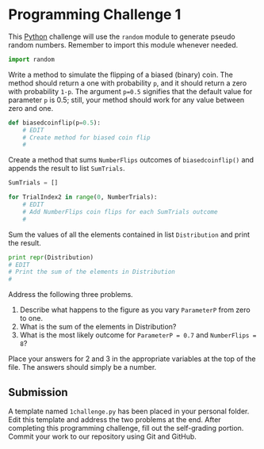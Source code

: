 
# Programming Challenge 1

This [Python](https://www.python.org) challenge will use the `random` module to generate pseudo random numbers.
Remember to import this module whenever needed.

```python
import random
```

Write a method to simulate the flipping of a biased (binary) coin.
The method should return a one with probability `p`, and it should return a zero with probability `1-p`.
The argument `p=0.5` signifies that the default value for parameter `p` is 0.5; still, your method should work for any value between zero and one.

```python
def biasedcoinflip(p=0.5):
    # EDIT
    # Create method for biased coin flip
    #
```

Create a method that sums `NumberFlips` outcomes of `biasedcoinflip()` and appends the result to list `SumTrials`.

```python
SumTrials = []

for TrialIndex2 in range(0, NumberTrials):
    # EDIT
    # Add NumberFlips coin flips for each SumTrials outcome
    #
```

Sum the values of all the elements contained in list `Distribution` and print the result.

```python
print repr(Distribution)
# EDIT
# Print the sum of the elements in Distribution
#
```

Address the following three problems.

1. Describe what happens to the figure as you vary `ParameterP` from zero to one.
2. What is the sum of the elements in Distribution? 
3. What is the most likely outcome for `ParameterP = 0.7` and `NumberFlips = 8`?

Place your answers for 2 and 3 in the appropriate variables at the top of the file. The answers should simply be a number. 



## Submission

A template named `1challenge.py` has been placed in your personal folder.
Edit this template and address the two problems at the end.
After completing this programming challenge, fill out the self-grading portion.
Commit your work to our repository using Git and GitHub.


